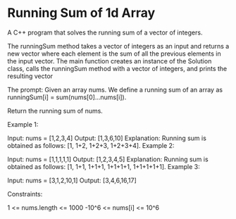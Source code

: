 # Running Sum of 1d Array

A C++ program that solves the running sum of a vector of integers.

The runningSum method takes a vector of integers as an input and returns a new vector where each element is the sum of all the previous elements in the input vector. The main function creates an instance of the Solution class, calls the runningSum method with a vector of integers, and prints the resulting vector

The prompt: 
Given an array nums. We define a running sum of an array as runningSum[i] = sum(nums[0]…nums[i]).

Return the running sum of nums.

 
Example 1:

Input: nums = [1,2,3,4]
Output: [1,3,6,10]
Explanation: Running sum is obtained as follows: [1, 1+2, 1+2+3, 1+2+3+4].
Example 2:

Input: nums = [1,1,1,1,1]
Output: [1,2,3,4,5]
Explanation: Running sum is obtained as follows: [1, 1+1, 1+1+1, 1+1+1+1, 1+1+1+1+1].
Example 3:

Input: nums = [3,1,2,10,1]
Output: [3,4,6,16,17]
 

Constraints:

1 <= nums.length <= 1000
-10^6 <= nums[i] <= 10^6
